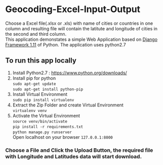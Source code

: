 # Geocoding-Excel-Input-Output

Choose a Excel file(.xlsx or .xls) with name of cities or countries in one column and resulting file will contain the latitute and longitude of cities in the second and third column.<br>
This application demonstates a simple Web Application based on [Django Framework 1.11](https://www.djangoproject.com/) of Python. The application uses python2.7  

## To run this app locally
1. Install Python2.7 : https://www.python.org/downloads/
2. Install pip for python <br>
`sudo apt-get update` <br>
`sudo apt-get install python-pip`
3. Install Virtual Environment <br>
`sudo pip install virtualenv`
4. Extract the Zip Folder and create Virtual Environment<br>
`virtualenv venv` <br>
5. Activate the Virtual Environment <br>
`source venv/bin/activate` <br>
`pip install -r requirements.txt` <br>
`python manage.py runserver` <br>
Open localhost on your browser  `127.0.0.1:8000` <br>

### Choose a File and Click the Upload Button, the required file with Longitude and Latitudes data will start download.
